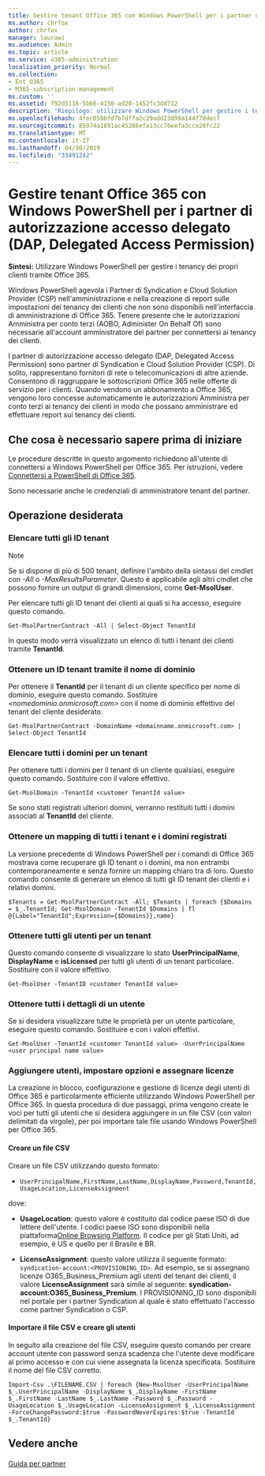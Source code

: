 ```yaml
---
title: Gestire tenant Office 365 con Windows PowerShell per i partner di autorizzazione accesso delegato (DAP, Delegated Access Permission)
ms.author: chrfox
author: chrfox
manager: laurawi
ms.audience: Admin
ms.topic: article
ms.service: o365-administration
localization_priority: Normal
ms.collection:
- Ent_O365
- M365-subscription-management
ms.custom: ''
ms.assetid: f92d5116-5b66-4150-ad20-1452fc3dd712
description: 'Riepilogo: utilizzare Windows PowerShell per gestire i tenancy dei propri clienti tramite Office 365.'
ms.openlocfilehash: 4fec058bfd7b7dffa2c29add23d99a144f78decf
ms.sourcegitcommit: 85974a1891ac45286efa13cc76eefa3cce28fc22
ms.translationtype: MT
ms.contentlocale: it-IT
ms.lasthandoff: 04/30/2019
ms.locfileid: "33491242"
---
```

# <a name="manage-office-365-tenants-with-windows-powershell-for-delegated-access-permissions-dap-partners"></a>Gestire tenant Office 365 con Windows PowerShell per i partner di autorizzazione accesso delegato (DAP, Delegated Access Permission)

 **Sintesi:** Utilizzare Windows PowerShell per gestire i tenancy dei propri clienti tramite Office 365.
  
Windows PowerShell agevola i Partner di Syndication e Cloud Solution Provider (CSP) nell'amministrazione e nella creazione di report sulle impostazioni dei tenancy dei clienti che non sono disponibili nell'interfaccia di amministrazione di Office 365. Tenere presente che le autorizzazioni Amministra per conto terzi (AOBO, Administer On Behalf Of) sono necessarie all'account amministratore del partner per connettersi ai tenancy dei clienti.
  
I partner di autorizzazione accesso delegato (DAP, Delegated Access Permission) sono partner di Syndication e Cloud Solution Provider (CSP). Di solito, rappresentano fornitori di rete o telecomunicazioni di altre aziende. Consentono di raggruppare le sottoscrizioni Office 365 nelle offerte di servizio per i clienti. Quando vendono un abbonamento a Office 365, vengono loro concesse automaticamente le autorizzazioni Amministra per conto terzi ai tenancy dei clienti in modo che possano amministrare ed effettuare report sui tenancy dei clienti.
## <a name="what-do-you-need-to-know-before-you-begin"></a>Che cosa è necessario sapere prima di iniziare

Le procedure descritte in questo argomento richiedono all'utente di connettersi a Windows PowerShell per Office 365. Per istruzioni, vedere [Connettersi a PowerShell di Office 365](connect-to-office-365-powershell.md).
  
Sono necessarie anche le credenziali di amministratore tenant del partner.
  
## <a name="what-do-you-want-to-do"></a>Operazione desiderata

### <a name="list-all-tenant-ids"></a>Elencare tutti gli ID tenant

> [!NOTE]
> Se si dispone di più di 500 tenant, definire l'ambito della sintassi del cmdlet con  _-All_ o _-MaxResultsParameter_. Questo è applicabile agli altri cmdlet che possono fornire un output di grandi dimensioni, come **Get-MsolUser**.
  
Per elencare tutti gli ID tenant dei clienti ai quali si ha accesso, eseguire questo comando.
  
```
Get-MsolPartnerContract -All | Select-Object TenantId
```

In questo modo verrà visualizzato un elenco di tutti i tenant dei clienti tramite **TenantId**.
  
### <a name="get-a-tenant-id-by-using-the-domain-name"></a>Ottenere un ID tenant tramite il nome di dominio

Per ottenere il **TenantId** per il tenant di un cliente specifico per nome di dominio, eseguire questo comando. Sostituire _<nomedominio.onmicrosoft.com>_ con il nome di dominio effettivo del tenant del cliente desiderato.
  
```
Get-MsolPartnerContract -DomainName <domainname.onmicrosoft.com> | Select-Object TenantId
```

### <a name="list-all-domains-for-a-tenant"></a>Elencare tutti i domini per un tenant

Per ottenere tutti i domini per il tenant di un cliente qualsiasi, eseguire questo comando. Sostituire  _<customer TenantId value>_ con il valore effettivo.
  
```
Get-MsolDomain -TenantId <customer TenantId value>
```

Se sono stati registrati ulteriori domini, verranno restituiti tutti i domini associati al **TenantId** del cliente.
  
### <a name="get-a-mapping-of-all-tenants-and-registered-domains"></a>Ottenere un mapping di tutti i tenant e i domini registrati

La versione precedente di Windows PowerShell per i comandi di Office 365 mostrava come recuperare gli ID tenant o i domini, ma non entrambi contemporaneamente e senza fornire un mapping chiaro tra di loro. Questo comando consente di generare un elenco di tutti gli ID tenant dei clienti e i relativi domini.
  
```
$Tenants = Get-MsolPartnerContract -All; $Tenants | foreach {$Domains = $_.TenantId; Get-MsolDomain -TenantId $Domains | fl @{Label="TenantId";Expression={$Domains}},name}
```

### <a name="get-all-users-for-a-tenant"></a>Ottenere tutti gli utenti per un tenant

Questo comando consente di visualizzare lo stato **UserPrincipalName**, **DisplayName** e **isLicensed** per tutti gli utenti di un tenant particolare. Sostituire _<customer TenantId value>_ con il valore effettivo.
  
```
Get-MsolUser -TenantID <customer TenantId value>
```

### <a name="get-all-details-about-a-user"></a>Ottenere tutti i dettagli di un utente

Se si desidera visualizzare tutte le proprietà per un utente particolare, eseguire questo comando. Sostituire _<customer TenantId value>_  e _<user principal name value>_ con i valori effettivi.
  
```
Get-MsolUser -TenantId <customer TenantId value> -UserPrincipalName <user principal name value>
```

### <a name="add-users-set-options-and-assign-licenses"></a>Aggiungere utenti, impostare opzioni e assegnare licenze

La creazione in blocco, configurazione e gestione di licenze degli utenti di Office 365 è particolarmente efficiente utilizzando Windows PowerShell per Office 365. In questa procedura di due passaggi, prima vengono create le voci per tutti gli utenti che si desidera aggiungere in un file CSV (con valori delimitati da virgole), per poi importare tale file usando Windows PowerShell per Office 365. 
  
#### <a name="create-a-csv-file"></a>Creare un file CSV

Creare un file CSV utilizzando questo formato:
  
-  `UserPrincipalName,FirstName,LastName,DisplayName,Password,TenantId,UsageLocation,LicenseAssignment`
    
dove:
  
- **UsageLocation**: questo valore è costituito dal codice paese ISO di due lettere dell'utente. I codici paese ISO sono disponibili nella piattaforma[Online Browsing Platform](https://go.microsoft.com/fwlink/p/?LinkId=532703). Il codice per gli Stati Uniti, ad esempio, è US e quello per il Brasile è BR. 
    
- **LicenseAssignment**: questo valore utilizza il seguente formato: `syndication-account:<PROVISIONING_ID>`. Ad esempio, se si assegnano licenze O365_Business_Premium agli utenti del tenant dei clienti, il valore **LicenseAssignment** sarà simile al seguente: **syndication-account:O365_Business_Premium**. I PROVISIONING_ID sono disponibili nel portale per i partner Syndication al quale è stato effettuato l'accesso come partner Syndication o CSP.
    
#### <a name="import-the-csv-file-and-create-the-users"></a>Importare il file CSV e creare gli utenti

In seguito alla creazione del file CSV, eseguire questo comando per creare account utente con password senza scadenza che l'utente deve modificare al primo accesso e con cui viene assegnata la licenza specificata. Sostituire il nome del file CSV corretto.
  
```
Import-Csv .\FILENAME.CSV | foreach {New-MsolUser -UserPrincipalName $_.UserPrincipalName -DisplayName $_.DisplayName -FirstName $_.FirstName -LastName $_.LastName -Password $_.Password -UsageLocation $_.UsageLocation -LicenseAssignment $_.LicenseAssignment -ForceChangePassword:$true -PasswordNeverExpires:$true -TenantId $_.TenantId}
```

## <a name="see-also"></a>Vedere anche

#### 

[Guida per partner](https://go.microsoft.com/fwlink/p/?LinkId=533477)

